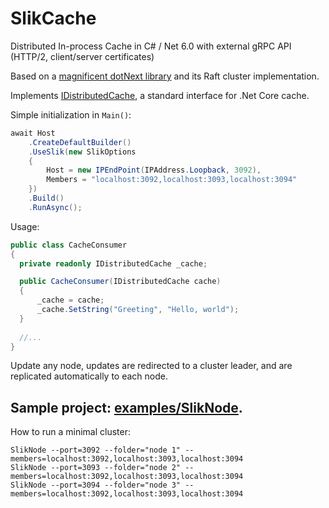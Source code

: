 # SlikCache
Distributed In-process Cache in C# / Net 6.0 with external gRPC API (HTTP/2, client/server certificates)

Based on a [magnificent dotNext library](https://github.com/sakno/dotNext) and its Raft cluster implementation. 

Implements [IDistributedCache](https://docs.microsoft.com/en-us/dotnet/api/microsoft.extensions.caching.distributed.idistributedcache), a standard interface for .Net Core cache.

Simple initialization in ```Main()```:
```C#
await Host
    .CreateDefaultBuilder()
    .UseSlik(new SlikOptions 
    { 
        Host = new IPEndPoint(IPAddress.Loopback, 3092),
        Members = "localhost:3092,localhost:3093,localhost:3094"
    })
    .Build()
    .RunAsync();
```

Usage:
```C#
public class CacheConsumer
{
  private readonly IDistributedCache _cache;

  public CacheConsumer(IDistributedCache cache)
  {
      _cache = cache;
      _cache.SetString("Greeting", "Hello, world");
  }
  
  //...  
}
```
Update any node, updates are redirected to a cluster leader, and are replicated automatically to each node.

## Sample project: [examples/SlikNode](https://github.com/Insvald/Slik/tree/master/examples/SlikNode).

How to run a minimal cluster: 
```
SlikNode --port=3092 --folder="node 1" --members=localhost:3092,localhost:3093,localhost:3094
SlikNode --port=3093 --folder="node 2" --members=localhost:3092,localhost:3093,localhost:3094
SlikNode --port=3094 --folder="node 3" --members=localhost:3092,localhost:3093,localhost:3094
```